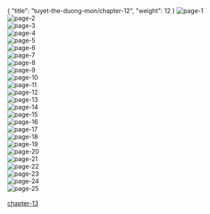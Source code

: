 { "title": "tuyet-the-duong-mon/chapter-12", "weight": 12 }
<img src="tuyet-the-duong-mon_0012_01-0624331a940a5dbd5ed18cc952f761c3.webp" alt="page-1" origin="http://1.bp.blogspot.com/-lUfq3S2xXkU/VJOoIqQ1YCI/AAAAAAAAn_Q/Hkl0Xsd5UGs/s0/Dau-La-Dai-Luc-2-Chapter-11-P-2.jpg?imgmax=0"><br/>
<img src="tuyet-the-duong-mon_0012_02-65bead0bba71e37763ec37e1eb0997be.webp" alt="page-2" origin="http://1.bp.blogspot.com/-nH6g8G7RTH0/VJOoJG3R8PI/AAAAAAAAn_g/Zfb0670Lajo/s0/Dau-La-Dai-Luc-2-Chapter-11-P-3.jpg?imgmax=0"><br/>
<img src="tuyet-the-duong-mon_0012_03-e30dbf96b4a164184772ae5283dfa8a5.webp" alt="page-3" origin="http://1.bp.blogspot.com/-pFiHi3ja50M/VJOoJxE4VxI/AAAAAAAAn_w/7j51AOTV43Y/s0/Dau-La-Dai-Luc-2-Chapter-11-P-4.jpg?imgmax=0"><br/>
<img src="tuyet-the-duong-mon_0012_04-8661a3b7ac6de3e6af615be2b33a68f8.webp" alt="page-4" origin="http://1.bp.blogspot.com/-HO7jdBB_j1o/VJOoKjlwelI/AAAAAAAAoAA/NObTnbfFR3g/s0/Dau-La-Dai-Luc-2-Chapter-11-P-5.jpg?imgmax=0"><br/>
<img src="tuyet-the-duong-mon_0012_05-362deaa4a33d1659fc797c1fbdf52831.webp" alt="page-5" origin="http://1.bp.blogspot.com/-TDTi5TXsoL0/VJOoLcCdLzI/AAAAAAAAoAQ/xHuG1s1FRzc/s0/Dau-La-Dai-Luc-2-Chapter-11-P-6.jpg?imgmax=0"><br/>
<img src="tuyet-the-duong-mon_0012_06-6d75f59bcd58a926b7362ab03b2b7822.webp" alt="page-6" origin="http://1.bp.blogspot.com/-AasWMhcuQO8/VJOoMAZ7GgI/AAAAAAAAoAc/qKt-JRftK8s/s0/Dau-La-Dai-Luc-2-Chapter-11-P-7.jpg?imgmax=0"><br/>
<img src="tuyet-the-duong-mon_0012_07-0d9a73eef5a73ebcb275912a8352d028.webp" alt="page-7" origin="http://1.bp.blogspot.com/-rGBwCYYBrEY/VJOoMnuaJcI/AAAAAAAAoAo/OIlhAk-MrFM/s0/Dau-La-Dai-Luc-2-Chapter-11-P-8.jpg?imgmax=0"><br/>
<img src="tuyet-the-duong-mon_0012_08-2733f6caba54d65bd108519790965835.webp" alt="page-8" origin="http://1.bp.blogspot.com/-UJwr2O_PaUk/VJOoNUZRKxI/AAAAAAAAoA4/AEDvOOf2HqA/s0/Dau-La-Dai-Luc-2-Chapter-11-P-9.jpg?imgmax=0"><br/>
<img src="tuyet-the-duong-mon_0012_09-acf9364e3707bd9c9baf270745ff4eb0.webp" alt="page-9" origin="http://1.bp.blogspot.com/-MFYq-50WrLs/VJOoN27d0zI/AAAAAAAAoBE/C08uZG2cHn4/s0/Dau-La-Dai-Luc-2-Chapter-11-P-10.jpg?imgmax=0"><br/>
<img src="tuyet-the-duong-mon_0012_10-cc96f0c2c92693b563bdd5751d49ad26.webp" alt="page-10" origin="http://1.bp.blogspot.com/-aNlzN7i22Vg/VJOoOgKOH1I/AAAAAAAAoBU/_eWfHzYgPXw/s0/Dau-La-Dai-Luc-2-Chapter-11-P-11.jpg?imgmax=0"><br/>
<img src="tuyet-the-duong-mon_0012_11-a4657493f23f53f3a2c51802651ede4a.webp" alt="page-11" origin="http://1.bp.blogspot.com/-2AkWK_0QMAw/VJOoPYvrVqI/AAAAAAAAoBk/TTlXfb-eHn8/s0/Dau-La-Dai-Luc-2-Chapter-11-P-12.jpg?imgmax=0"><br/>
<img src="tuyet-the-duong-mon_0012_12-4e81f0e4a4562625a3d806cc02842638.webp" alt="page-12" origin="http://1.bp.blogspot.com/-SI87Pvi7Gyw/VJOoQPalovI/AAAAAAAAoB0/1VhEgdKXxhc/s0/Dau-La-Dai-Luc-2-Chapter-11-P-13.jpg?imgmax=0"><br/>
<img src="tuyet-the-duong-mon_0012_13-02b1bcecef331ee3d3a18e10b9eb31fd.webp" alt="page-13" origin="http://1.bp.blogspot.com/-dL9Hn38_A5g/VJOoQ6Y9uaI/AAAAAAAAoCE/t8-T0um8cxU/s0/Dau-La-Dai-Luc-2-Chapter-11-P-14.jpg?imgmax=0"><br/>
<img src="tuyet-the-duong-mon_0012_14-231ecba73a742ddb041a90e622557ffb.webp" alt="page-14" origin="http://1.bp.blogspot.com/-2EkBoIYOjS8/VJOoReFFqWI/AAAAAAAAoCY/8AgS5hiEhqQ/s0/Dau-La-Dai-Luc-2-Chapter-11-P-15.jpg?imgmax=0"><br/>
<img src="tuyet-the-duong-mon_0012_15-dc0a7c1e505b0c7066998234c99e0012.webp" alt="page-15" origin="http://1.bp.blogspot.com/-P-S8ey-MjwU/VJOoSEuYKeI/AAAAAAAAoCo/stkshoPmLt8/s0/Dau-La-Dai-Luc-2-Chapter-11-P-16.jpg?imgmax=0"><br/>
<img src="tuyet-the-duong-mon_0012_16-50d6cb0d95464c93c55020048b003bc2.webp" alt="page-16" origin="http://1.bp.blogspot.com/-h1VJJfheksk/VJOoS2A8KxI/AAAAAAAAoC4/50X8Oq1b2EU/s0/Dau-La-Dai-Luc-2-Chapter-11-P-17.jpg?imgmax=0"><br/>
<img src="tuyet-the-duong-mon_0012_17-6e1f22144a6a8c401f87db7c10d6bbb0.webp" alt="page-17" origin="http://1.bp.blogspot.com/-7wljx7nrwTQ/VJOoTvvqLFI/AAAAAAAAoDA/j7vv9MenbqU/s0/Dau-La-Dai-Luc-2-Chapter-11-P-18.jpg?imgmax=0"><br/>
<img src="tuyet-the-duong-mon_0012_18-7dc64a14b240bfeadd4fad9374f249f7.webp" alt="page-18" origin="http://1.bp.blogspot.com/--69sZ3ZnMM4/VJOoUfJxw6I/AAAAAAAAoDM/hXV56rKELso/s0/Dau-La-Dai-Luc-2-Chapter-11-P-19.jpg?imgmax=0"><br/>
<img src="tuyet-the-duong-mon_0012_19-34d1b74bfbd2a5813489e6d84f3a91c5.webp" alt="page-19" origin="http://1.bp.blogspot.com/-fXlxwa1l4tg/VJOoU934LXI/AAAAAAAAoDY/m21-DPlBuGQ/s0/Dau-La-Dai-Luc-2-Chapter-11-P-20.jpg?imgmax=0"><br/>
<img src="tuyet-the-duong-mon_0012_20-1f41e80964e7d55e50db971f07553b45.webp" alt="page-20" origin="http://1.bp.blogspot.com/-1axEUYqN2aY/VJOoVliTSPI/AAAAAAAAoDk/4kNxOq862_I/s0/Dau-La-Dai-Luc-2-Chapter-11-P-21.jpg?imgmax=0"><br/>
<img src="tuyet-the-duong-mon_0012_21-a1b8df878b88d0139fccba38658bbd08.webp" alt="page-21" origin="http://1.bp.blogspot.com/-z9t3P1nq4nA/VJOoWfTb7CI/AAAAAAAAoDw/bfTqggzJSk4/s0/Dau-La-Dai-Luc-2-Chapter-11-P-22.jpg?imgmax=0"><br/>
<img src="tuyet-the-duong-mon_0012_22-83b7e249c39c241cb8e65625f868efae.webp" alt="page-22" origin="http://1.bp.blogspot.com/-JA9iKjEKuXc/VJOoXAcTjMI/AAAAAAAAoD8/VIESxLMWPjw/s0/Dau-La-Dai-Luc-2-Chapter-11-P-23.jpg?imgmax=0"><br/>
<img src="tuyet-the-duong-mon_0012_23-993a23bbcdd0c7a4c9f9c5f702b810ec.webp" alt="page-23" origin="http://1.bp.blogspot.com/-zJsyM2elaSM/VJOoX6rsUeI/AAAAAAAAoEM/qrT5-Isfvhg/s0/Dau-La-Dai-Luc-2-Chapter-11-P-24.jpg?imgmax=0"><br/>
<img src="tuyet-the-duong-mon_0012_24-4d1052de54cba87f67a7022fc991cbf3.webp" alt="page-24" origin="http://1.bp.blogspot.com/-J2ZhQP754-Q/VJOoYh1xDPI/AAAAAAAAoEY/_oQQUxJrpXI/s0/Dau-La-Dai-Luc-2-Chapter-11-P-25.jpg?imgmax=0"><br/>
<img src="tuyet-the-duong-mon_0012_25-5fffd8da0d3f1fbc7d9c4551f1f17df2.webp" alt="page-25" origin="http://1.bp.blogspot.com/-FIK9Bh189hU/VJOoZPUYGrI/AAAAAAAAoEk/GW23x2vaR7A/s0/Dau-La-Dai-Luc-2-Chapter-11-P-26.jpg?imgmax=0"><br/>
<br/><a class="nextchap" href="/tuyet-the-duong-mon/chapter-13">chapter-13</a>
